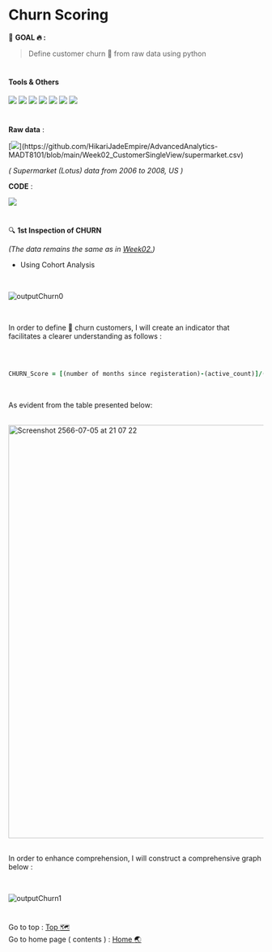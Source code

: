 # Churn Scoring
:round_pushpin: **GOAL :fire: :**
> Define customer churn :running: from raw data using python

# <h4>Tools & Others</h4>

[![](https://img.shields.io/badge/code-python3.10-green?style=f?style=flat-square&logo=python&logoColor=white&color=2bbc8a)](https://www.python.org/)
[![](https://img.shields.io/badge/tools-jupyter-orange?style=f?style=flat-square&logo=jupyter&logoColor=white)](https://jupyter.org/)
[![](https://img.shields.io/badge/tools-VSCode-blue?style=f?style=flat-square&logo=visualstudiocode&logoColor=white)](https://code.visualstudio.com/)
[![](https://img.shields.io/badge/tools-Pandas-green?style=f?style=flat-square&logo=pandas&logoColor=white&color=2bbc8a)](https://pandas.pydata.org/)
[![](https://img.shields.io/badge/OS-Mac-green?style=f?style=flat-square&logo=macos&logoColor=white)](https://www.apple.com/macos/ventura/)
[![](https://img.shields.io/badge/OS-Windows-green?style=f?style=flat-square&logo=windows&logoColor=white)](https://www.microsoft.com/)
[![](https://img.shields.io/badge/Git_Update-5_Jul_2023-brightgreen?style=f?style=flat-square&logo=github&logoColor=white)](https://github.com/)

#
**Raw data** : <br>

[![](https://img.shields.io/badge/Git-.CSV-rgb(208,211,212)?style=f?style=flat-square&logo=github&logoColor=white)](https://github.com/HikariJadeEmpire/AdvancedAnalytics-MADT8101/blob/main/Week02_CustomerSingleView/supermarket.csv)

*( Supermarket (Lotus) data from 2006 to 2008, US )*

**CODE** : <br>

[![](https://colab.research.google.com/assets/colab-badge.svg)](https://colab.research.google.com/github/HikariJadeEmpire/AdvancedAnalytics-MADT8101/blob/main/Week04_ChurnScoring/myChurnPrediction.ipynb)

#

:mag: **1st Inspection of CHURN** <br>

*(The data remains the same as in [Week02.](https://github.com/HikariJadeEmpire/AdvancedAnalytics-MADT8101/blob/main/Week02_CustomerSingleView/week02.md#customer-single-view))*

- Using Cohort Analysis

<br>

![outputChurn0](https://github.com/HikariJadeEmpire/AdvancedAnalytics-MADT8101/assets/118663358/a81cbcf5-828f-421a-90fc-1dfecfa7ef2b)

<br>

In order to define :running: churn customers, I will create an indicator that facilitates a clearer understanding as follows :

<br>

```ruby

CHURN_Score = [(number of months since registeration)-(active_count)]/(number of months since registeration)

```
<br>

As evident from the table presented below: <br>

<br>

<img width="816" alt="Screenshot 2566-07-05 at 21 07 22" src="https://github.com/HikariJadeEmpire/AdvancedAnalytics-MADT8101/assets/118663358/aa9baeb1-4714-4956-b724-a6e5260130cd">

<br>
<br>

In order to enhance comprehension, I will construct a comprehensive graph below :

<br>

![outputChurn1](https://github.com/HikariJadeEmpire/AdvancedAnalytics-MADT8101/assets/118663358/c2ad2a8e-5953-4340-a1a7-c9d189894b78)

#
Go to top : [Top :world_map:](https://github.com/HikariJadeEmpire/AdvancedAnalytics-MADT8101/blob/main/Week04_ChurnScoring/week04.md#churn-scoring) <br>
Go to home page ( contents ) : 
[Home :earth_asia:](https://github.com/HikariJadeEmpire/AdvancedAnalytics-MADT8101#advancedanalytics)

